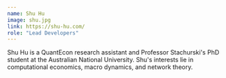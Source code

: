 ```yaml
---
name: Shu Hu
image: shu.jpg
link: https://shu-hu.com/
role: "Lead Developers"
---
```

Shu Hu is a QuantEcon research assistant and Professor Stachurski's PhD student at the Australian National University. Shu's interests lie in computational economics, macro dynamics, and network theory.